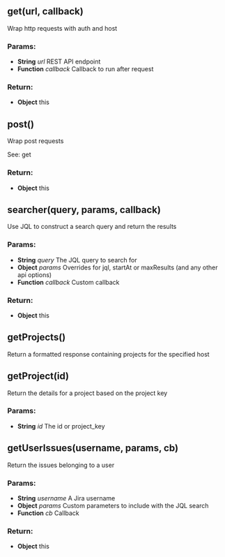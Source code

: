 

<!-- Start index.js -->

## get(url, callback)

Wrap http requests with auth and host

### Params: 

* **String** *url* REST API endpoint
* **Function** *callback* Callback to run after request

### Return:

* **Object** this

## post()

Wrap post requests

See: get

### Return:

* **Object** this

## searcher(query, params, callback)

Use JQL to construct a search query and return the results

### Params: 

* **String** *query* The JQL query to search for
* **Object** *params* Overrides for jql, startAt or maxResults (and any other api options)
* **Function** *callback* Custom callback

### Return:

* **Object** this

## getProjects()

Return a formatted response containing projects for the specified host

## getProject(id)

Return the details for a project based on the project key

### Params: 

* **String** *id* The id or project_key

## getUserIssues(username, params, cb)

Return the issues belonging to a user

### Params: 

* **String** *username* A Jira username
* **Object** *params* Custom parameters to include with the JQL search
* **Function** *cb* Callback

### Return:

* **Object** this

<!-- End index.js -->

